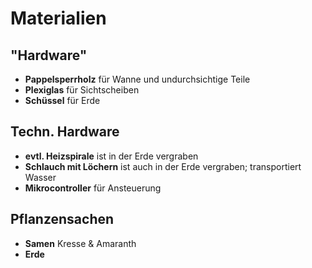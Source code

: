 # Materialien

## "Hardware"
- **Pappelsperrholz** für Wanne und undurchsichtige Teile
- **Plexiglas** für Sichtscheiben
- **Schüssel** für Erde

## Techn. Hardware
- **evtl. Heizspirale** ist in der Erde vergraben
- **Schlauch mit Löchern** ist auch in der Erde vergraben; transportiert Wasser
- **Mikrocontroller** für Ansteuerung

## Pflanzensachen
- **Samen** Kresse & Amaranth
- **Erde**
